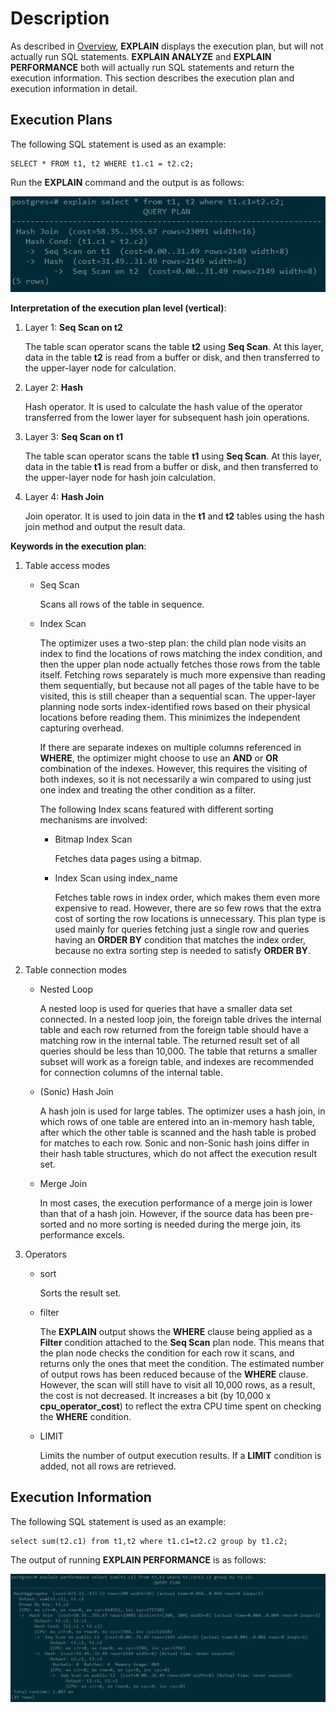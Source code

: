 # Description<a name="EN-US_TOPIC_0245374546"></a>

As described in  [Overview](overview-16.md),  **EXPLAIN**  displays the execution plan, but will not actually run SQL statements.  **EXPLAIN ANALYZE**  and  **EXPLAIN PERFORMANCE**  both will actually run SQL statements and return the execution information. This section describes the execution plan and execution information in detail.

## Execution Plans<a name="en-us_topic_0237121511_en-us_topic_0073548188_section5369140493714"></a>

The following SQL statement is used as an example:

```
SELECT * FROM t1, t2 WHERE t1.c1 = t2.c2;
```

Run the  **EXPLAIN**  command and the output is as follows:

![](figures/en-us_image_0252663634.png)

**Interpretation of the execution plan level \(vertical\)**:

1.  Layer 1:  **Seq Scan on t2**

    The table scan operator scans the table  **t2**  using  **Seq Scan**. At this layer, data in the table  **t2**  is read from a buffer or disk, and then transferred to the upper-layer node for calculation.

2.  Layer 2:  **Hash**

    Hash operator. It is used to calculate the hash value of the operator transferred from the lower layer for subsequent hash join operations.

3.  Layer 3:  **Seq Scan on t1**

    The table scan operator scans the table  **t1**  using  **Seq Scan**. At this layer, data in the table  **t1**  is read from a buffer or disk, and then transferred to the upper-layer node for hash join calculation.

4.  Layer 4:  **Hash Join**

    Join operator. It is used to join data in the  **t1**  and  **t2**  tables using the hash join method and output the result data.


**Keywords in the execution plan**:

1.  Table access modes
    -   Seq Scan

        Scans all rows of the table in sequence.

    -   Index Scan

        The optimizer uses a two-step plan: the child plan node visits an index to find the locations of rows matching the index condition, and then the upper plan node actually fetches those rows from the table itself. Fetching rows separately is much more expensive than reading them sequentially, but because not all pages of the table have to be visited, this is still cheaper than a sequential scan. The upper-layer planning node sorts index-identified rows based on their physical locations before reading them. This minimizes the independent capturing overhead.

        If there are separate indexes on multiple columns referenced in  **WHERE**, the optimizer might choose to use an  **AND**  or  **OR**  combination of the indexes. However, this requires the visiting of both indexes, so it is not necessarily a win compared to using just one index and treating the other condition as a filter.

        The following Index scans featured with different sorting mechanisms are involved:

        -   Bitmap Index Scan

            Fetches data pages using a bitmap.

        -   Index Scan using index\_name

            Fetches table rows in index order, which makes them even more expensive to read. However, there are so few rows that the extra cost of sorting the row locations is unnecessary. This plan type is used mainly for queries fetching just a single row and queries having an  **ORDER BY**  condition that matches the index order, because no extra sorting step is needed to satisfy  **ORDER BY**.


2.  Table connection modes
    -   Nested Loop

        A nested loop is used for queries that have a smaller data set connected. In a nested loop join, the foreign table drives the internal table and each row returned from the foreign table should have a matching row in the internal table. The returned result set of all queries should be less than 10,000. The table that returns a smaller subset will work as a foreign table, and indexes are recommended for connection columns of the internal table.

    -   \(Sonic\) Hash Join

        A hash join is used for large tables. The optimizer uses a hash join, in which rows of one table are entered into an in-memory hash table, after which the other table is scanned and the hash table is probed for matches to each row. Sonic and non-Sonic hash joins differ in their hash table structures, which do not affect the execution result set.

    -   Merge Join

        In most cases, the execution performance of a merge join is lower than that of a hash join. However, if the source data has been pre-sorted and no more sorting is needed during the merge join, its performance excels.

3.  Operators
    -   sort

        Sorts the result set.

    -   filter

        The  **EXPLAIN**  output shows the  **WHERE**  clause being applied as a  **Filter**  condition attached to the  **Seq Scan**  plan node. This means that the plan node checks the condition for each row it scans, and returns only the ones that meet the condition. The estimated number of output rows has been reduced because of the  **WHERE**  clause. However, the scan will still have to visit all 10,000 rows, as a result, the cost is not decreased. It increases a bit \(by 10,000 x  **cpu\_operator\_cost**\) to reflect the extra CPU time spent on checking the  **WHERE**  condition.

    -   LIMIT

        Limits the number of output execution results. If a  **LIMIT**  condition is added, not all rows are retrieved.



## Execution Information<a name="en-us_topic_0237121511_en-us_topic_0073548188_section665450193752"></a>

The following SQL statement is used as an example:

```
select sum(t2.c1) from t1,t2 where t1.c1=t2.c2 group by t1.c2;
```

The output of running  **EXPLAIN PERFORMANCE**  is as follows:

![](figures/en-us_image_0252660975.png)

